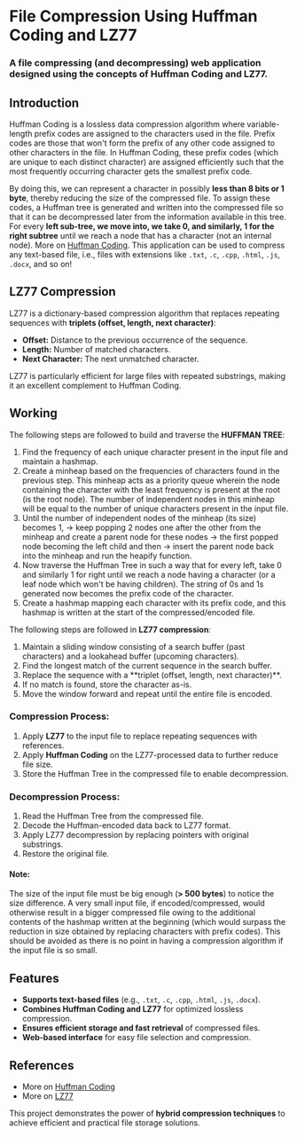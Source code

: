 # File Compression Using Huffman Coding and LZ77

### A file compressing (and decompressing) web application designed using the concepts of Huffman Coding and LZ77.

## Introduction
Huffman Coding is a lossless data compression algorithm where variable-length prefix codes are assigned to the characters used in the file. Prefix codes are those that won't form the prefix of any other code assigned to other characters in the file. In Huffman Coding, these prefix codes (which are unique to each distinct character) are assigned efficiently such that the most frequently occurring character gets the smallest prefix code.

By doing this, we can represent a character in possibly **less than 8 bits or 1 byte**, thereby reducing the size of the compressed file. To assign these codes, a Huffman tree is generated and written into the compressed file so that it can be decompressed later from the information available in this tree. For every **left sub-tree, we move into, we take 0, and similarly, 1 for the right subtree** until we reach a node that has a character (not an internal node). More on [Huffman Coding](https://www.geeksforgeeks.org/huffman-coding-greedy-algo-3/). This application can be used to compress any text-based file, i.e., files with extensions like `.txt`, `.c`, `.cpp`, `.html`, `.js`, `.docx`, and so on!

## LZ77 Compression
LZ77 is a dictionary-based compression algorithm that replaces repeating sequences with **triplets (offset, length, next character)**:
- **Offset:** Distance to the previous occurrence of the sequence.
- **Length:** Number of matched characters.
- **Next Character:** The next unmatched character.

LZ77 is particularly efficient for large files with repeated substrings, making it an excellent complement to Huffman Coding.

## Working
The following steps are followed to build and traverse the **HUFFMAN TREE**:
<ol>
  <li>Find the frequency of each unique character present in the input file and maintain a hashmap.</li>
  <li>Create a minheap based on the frequencies of characters found in the previous step. This minheap acts as a priority queue wherein the node containing the character with the least frequency is present at the root (is the root node). The number of independent nodes in this minheap will be equal to the number of unique characters present in the input file.</li>
  <li>Until the number of independent nodes of the minheap (its size) becomes 1, -> keep popping 2 nodes one after the other from the minheap and create a parent node for these nodes -> the first popped node becoming the left child and then  -> insert the parent node back into the minheap and run the heapify function.</li>
  <li>Now traverse the Huffman Tree in such a way that for every left, take 0 and similarly 1 for right until we reach a node having a character (or a leaf node which won't be having children). The string of 0s and 1s generated now becomes the prefix code of the character. </li>
  <li>Create a hashmap mapping each character with its prefix code, and this hashmap is written at the start of the compressed/encoded file.</li>
</ol>

The following steps are followed in **LZ77 compression**:
<ol>
  <li>Maintain a sliding window consisting of a search buffer (past characters) and a lookahead buffer (upcoming characters).</li>
  <li>Find the longest match of the current sequence in the search buffer.</li>
  <li>Replace the sequence with a **triplet (offset, length, next character)**.</li>
  <li>If no match is found, store the character as-is.</li>
  <li>Move the window forward and repeat until the entire file is encoded.</li>
</ol>

### **Compression Process:**
1. Apply **LZ77** to the input file to replace repeating sequences with references.
2. Apply **Huffman Coding** on the LZ77-processed data to further reduce file size.
3. Store the Huffman Tree in the compressed file to enable decompression.

### **Decompression Process:**
1. Read the Huffman Tree from the compressed file.
2. Decode the Huffman-encoded data back to LZ77 format.
3. Apply LZ77 decompression by replacing pointers with original substrings.
4. Restore the original file.

#### Note:
The size of the input file must be big enough (**> 500 bytes**) to notice the size difference. A very small input file, if encoded/compressed, would otherwise result in a bigger compressed file owing to the additional contents of the hashmap written at the beginning (which would surpass the reduction in size obtained by replacing characters with prefix codes). This should be avoided as there is no point in having a compression algorithm if the input file is so small.

## Features
- **Supports text-based files** (e.g., `.txt`, `.c`, `.cpp`, `.html`, `.js`, `.docx`).
- **Combines Huffman Coding and LZ77** for optimized lossless compression.
- **Ensures efficient storage and fast retrieval** of compressed files.
- **Web-based interface** for easy file selection and compression.

## References
- More on [Huffman Coding](https://www.geeksforgeeks.org/huffman-coding-greedy-algo-3/)
- More on [LZ77](https://en.wikipedia.org/wiki/LZ77_and_LZ78)

This project demonstrates the power of **hybrid compression techniques** to achieve efficient and practical file storage solutions.

